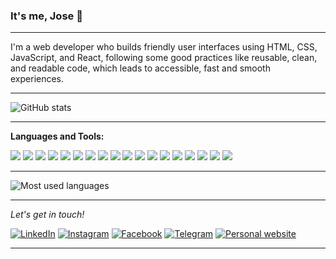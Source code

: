 ### It's me, Jose 🦊

---

I'm a web developer who builds friendly user interfaces using HTML, CSS, JavaScript, and React, following some good practices like reusable, clean, and readable code, which leads to accessible, fast and smooth experiences.

---

![GitHub stats](https://github-readme-stats.vercel.app/api?username=josesaulguerrero&show_icons=true&hide_border=true)

---

**Languages and Tools:** 
<p align="left">
  <img src = "https://img.shields.io/badge/-HTML5-E34F26?style=flat&logo=html5&logoColor=white"> <img src = "https://img.shields.io/badge/-CSS3-1572B6?style=flat&logo=css3&logoColor=white">
  <img src="https://img.shields.io/badge/-Bootstrap-563D7C?style=flat&logo=bootstrap&logoColor=white">
  <img src="https://img.shields.io/badge/-JavaScript-eed718?style=flat&logo=javascript&logoColor=ffffff">
  <img src="https://img.shields.io/badge/-Node.js-3C873A?style=flat&logo=Node.js&logoColor=white">
  <img src="https://img.shields.io/badge/-Webpack-3C873A?style=flat&logo=webpack&logoColor=white">
  <img src="https://img.shields.io/badge/-Babel-3C873A?style=flat&logo=babel&logoColor=white">
  <img src="https://img.shields.io/badge/-Sass-cc6699?style=flat&logo=sass&logoColor=ffffff">
  <img src="https://img.shields.io/badge/-Stylus-cc6699?style=flat&logo=stylus&logoColor=ffffff">
  <img src="https://img.shields.io/badge/-StyledComponents-cc6699?style=flat&logo=styledcomponents&logoColor=ffffff">
  <img src="https://img.shields.io/badge/-React-000000?style=flat&logo=react&logoColor=00c8ff">
  <img src="https://img.shields.io/badge/-PWA-5A0FC8?style=flat&logo=PWA&logoColor=white">
  <img src="http://img.shields.io/badge/-Git-F1502F?style=flat&logo=git&logoColor=FFFFFF">
  <img src="http://img.shields.io/badge/-Github-000000?style=flat&logo=github&logoColor=FFFFFF">
  <img src="http://img.shields.io/badge/-VS%20Code-007ACC?style=flat&logo=visual%20studio%20code&logoColor=white">
  <img src="http://img.shields.io/badge/-Heroku-430098?style=flat&logo=heroku&logoColor=white">
  <img src="http://img.shields.io/badge/-Vercel-black?style=flat&logo=vercel&logoColor=white">
  <img src="http://img.shields.io/badge/-Netlify-black?style=flat&logo=netlify&logoColor=white">
</p>

---

![Most used languages](https://github-readme-stats.vercel.app/api/top-langs/?username=josesaulguerrero&layout=compact)

---

<i>Let's get in touch!</i><br>

<a href="https://www.linkedin.com/in/jose-serrano-6b192317a/" target="_blank"><img src="https://img.shields.io/badge/LinkedIn-%230077B5.svg?&style=flat-square&logo=linkedin&logoColor=white" alt="LinkedIn"></a>
<a href="https://www.instagram.com/josesaulserrano_xd/" target="_blank"><img src="https://img.shields.io/badge/Instagram-%23E4405F.svg?&style=flat-square&logo=instagram&logoColor=white" alt="Instagram"></a>
<a href="https://www.facebook.com/jose.guerreroserrano.1/" target="_blank"><img src="https://img.shields.io/badge/Facebook-%231877F2.svg?&style=flat-square&logo=facebook&logoColor=white" alt="Facebook"></a>
<a href="https://t.me/JoseSaul15" target="_blank"><img src="https://img.shields.io/badge/-Telegram-2CA5E0.svg?style=flat-square&logo=telegram&logoColor=white" alt="Telegram"></a>
<a href="https://joseguerreroserrano.netlify.app/" target="_blank"><img src="https://img.shields.io/badge/-JoseSaul-000000?style=flat-square&logo=react&logoColor=white" alt="Personal website"></a>

---
